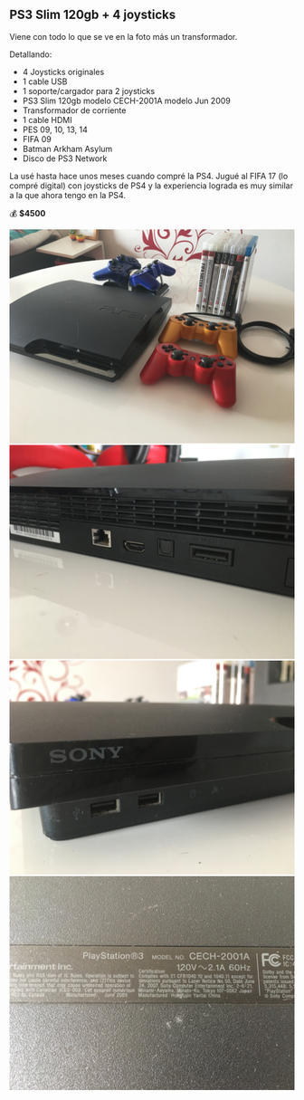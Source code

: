 ## PS3 Slim 120gb + 4 joysticks

Viene con todo lo que se ve en la foto más un transformador.

Detallando:

- 4 Joysticks originales
- 1 cable USB
- 1 soporte/cargador para 2 joysticks
- PS3 Slim 120gb modelo CECH-2001A modelo Jun 2009
- Transformador de corriente
- 1 cable HDMI
- PES 09, 10, 13, 14
- FIFA 09
- Batman Arkham Asylum
- Disco de PS3 Network

La usé hasta hace unos meses cuando compré la PS4. Jugué al FIFA 17 (lo compré digital) con joysticks de PS4 y la experiencia lograda es muy similar a la que ahora tengo en la PS4.

💰 **$4500**

<img src="1.JPG" />
<img src="2.JPG" />
<img src="3.JPG" />
<img src="4.JPG" />
